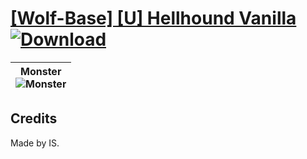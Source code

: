 # [\[Wolf-Base\] \[U\] Hellhound Vanilla](./) [![Download](https://img.shields.io/badge/Download--red?style=social&logo=github)](https://minhaskamal.github.io/DownGit/#/home?url=https://github.com/Klokinator/FE-Repo/tree/main/Battle%20Animations%2FMonsters%20-%20Basic%20Types%2F%5BWolf-Base%5D%20%5BU%5D%20Hellhound%20Vanilla)

| <b>Monster</b><br/><img alt="Monster" src="https://git.io/JnOrg"/> |
| :---: |

## Credits

Made by IS.

